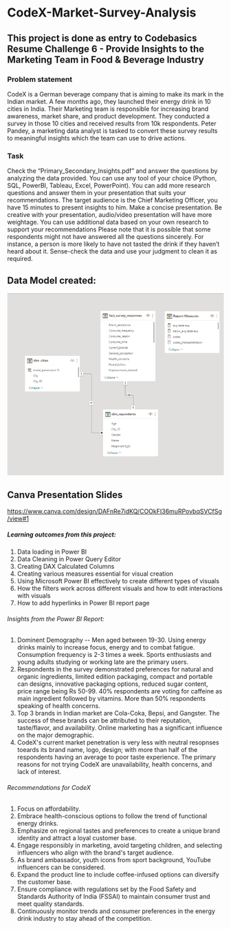# CodeX-Market-Survey-Analysis

## This project is done as entry to Codebasics Resume Challenge 6 - Provide Insights to the Marketing Team in Food & Beverage Industry

### Problem statement

CodeX is a German beverage company that is aiming to make its mark in the Indian market. A few months ago, they launched their energy drink in 10 cities in India.
Their Marketing team is responsible for increasing brand awareness, market share, and product development.
They conducted a survey in those 10 cities and received results from 10k respondents.
Peter Pandey, a marketing data analyst is tasked to convert these survey results to meaningful insights which the team can use to drive actions.

### Task

Check the “Primary_Secondary_Insights.pdf” and answer the questions by analyzing the data provided. You can use any tool of your choice (Python, SQL, PowerBI, Tableau, Excel, PowerPoint).
You can add more research questions and answer them in your presentation that suits your recommendations.
The target audience is the Chief Marketing Officer, you have 15 minutes to present insights to him. Make a concise presentation.
Be creative with your presentation, audio/video presentation will have more weightage.
You can use additional data based on your own research to support your recommendations
Please note that it is possible that some respondents might not have answered all the questions sincerely.
For instance, a person is more likely to have not tasted the drink if they haven’t heard about it. Sense-check the data and use your judgment to clean it as required.

## Data Model created:
<p align="center"><img src="F&B_datamodel.png"></p>

## Canva Presentation Slides
https://www.canva.com/design/DAFnRe7idKQ/COOkFI36muRPovbqSVCfSg/view#1

##### Learning outcomes from this project:
<ol>
  <li>Data loading in Power BI</li>
  <li>Data Cleaning in Power Query Editor</li>
  <li>Creating DAX Calculated Columns</li>
  <li>Creating various measures essential for visual creation</li>
  <li>Using Microsoft Power BI effectively to create different types of visuals</li>
  <li>How the filters work across different visuals and how to edit interactions with visuals</li>
  <li>How to add hyperlinks in Power BI report page</li>
</ol>

###### Insights from the Power BI Report:
<ol>
  <li>Dominent Demography -- Men aged between 19-30. Using energy drinks mainly to increase focus, energy and to combat fatigue. Consumption frequency is 
      2-3 times a week. Sports enthusiasts and young adults studying or working late are the primary users. </li>
  <li> Respondents in the survey demonstrated preferences for natural and organic ingredients, limited edition packaging, compact and portable can designs, 
      innovative packaging options, reduced sugar content, price range being Rs 50-99. 40% respondents are voting for caffeine as main ingredient followed 
      by vitamins. More than 50% respondents speaking of health concerns. </li>
  <li>Top 3 brands in Indian market are Cola-Coka, Bepsi, and Gangster. The success of these brands can be attributed to their reputation, taste/flavor, 
      and availability. Online marketing has a significant influence on the major demographic.</li>
  <li> CodeX's current market penetration is very less with neutral resopnses toeards its brand name, logo, design; with more than half of the respondents 
      having an average to poor taste experience. The primary reasons for not trying CodeX are unavailability, health concerns, and lack of interest. </li>
</ol> 

###### Recommendations for CodeX
<ol>
  <li>  Focus on affordability. </li>
  <li>  Embrace health-conscious options to follow the trend of functional energy drinks. </li>
  <li>  Emphasize on  regional tastes and preferences to create a unique brand identity and attract a loyal customer base. </li>
  <li>  Engage responsibly in marketing, avoid targeting children, and selecting  influencers who align with the brand's target audience. </li>
  <li>  As brand ambassador, youth icons from sport background, YouTube influencers can be considered. </li>
  <li>  Expand the product line to include coffee-infused options can diversify the customer base. </li>
  <li>  Ensure compliance with regulations set by the Food Safety and Standards Authority of India (FSSAI) to maintain consumer trust and meet quality 
        standards. </li>
  <li>  Continuously monitor trends and consumer preferences in the energy drink industry to stay ahead of the competition. </li>
</ol>
